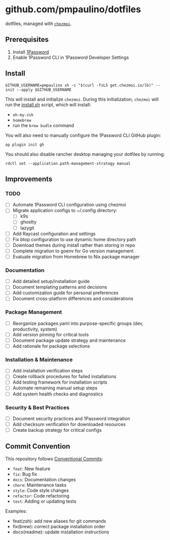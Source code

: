 # github.com/pmpaulino/dotfiles

dotfiles, managed with [`chezmoi`](https://github.com/twpayne/chezmoi).

## Prerequisites

1. Install [1Password](https://1password.com/downloads/mac/)
2. Enable 1Password CLI in 1Password Developer Settings

## Install

```shell
GITHUB_USERNAME=pmpaulino sh -c "$(curl -fsLS get.chezmoi.io/lb)" -- init --apply $GITHUB_USERNAME
```

This will install and initialize `chezmoi`. During this initialization, `chezmoi` will run the [install.sh](run_once_before_install.sh.tmpl) script, which will install:

- `oh-my-zsh`
- `homebrew`
- run the `brew budle` command

You will also need to manually configure the 1Password CLI GitHub plugin:

```shell
op plugin init gh
```

You should also disable rancher desktop managing your dotfiles by running:

```shell
rdctl set --application.path-management-strategy manual
```

## Improvements

### TODO

- [ ] Automate 1Password CLI configuration using chezmoi
- [ ] Migrate application configs to ~/.config directory:
  - [ ] k9s
  - [ ] ghostty
  - [ ] lazygit
- [ ] Add Raycast configuration and settings
- [ ] Fix btop configuration to use dynamic home directory path
- [ ] Download themes during install rather than storing in repo
- [ ] Complete migration to goenv for Go version management
- [ ] Evaluate migration from Homebrew to Nix package manager

### Documentation

- [ ] Add detailed setup/installation guide
- [ ] Document templating patterns and decisions
- [ ] Add customization guide for personal preferences
- [ ] Document cross-platform differences and considerations

### Package Management

- [ ] Reorganize packages.yaml into purpose-specific groups (dev, productivity, system)
- [ ] Add version pinning for critical tools
- [ ] Document package update strategy and maintenance
- [ ] Add rationale for package selections

### Installation & Maintenance

- [ ] Add installation verification steps
- [ ] Create rollback procedures for failed installations
- [ ] Add testing framework for installation scripts
- [ ] Automate remaining manual setup steps
- [ ] Add system health checks and diagnostics

### Security & Best Practices

- [ ] Document security practices and 1Password integration
- [ ] Add checksum verification for downloaded resources
- [ ] Create backup strategy for critical configs

## Commit Convention

This repository follows [Conventional Commits](https://www.conventionalcommits.org/):

- `feat`: New feature
- `fix`: Bug fix
- `docs`: Documentation changes
- `chore`: Maintenance tasks
- `style`: Code style changes
- `refactor`: Code refactoring
- `test`: Adding or updating tests

Examples:
- feat(zsh): add new aliases for git commands
- fix(brew): correct package installation order
- docs(readme): update installation instructions

